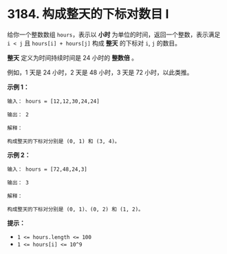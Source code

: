 # 3184. 构成整天的下标对数目 I

给你一个整数数组 `hours`，表示以 **小时** 为单位的时间，返回一个整数，表示满足 `i < j` 且 `hours[i] + hours[j]` 构成 **整天** 的下标对 `i`, `j` 的数目。

**整天** 定义为时间持续时间是 24 小时的 **整数倍** 。

例如，1 天是 24 小时，2 天是 48 小时，3 天是 72 小时，以此类推。

**示例 1：**

```()
输入： hours = [12,12,30,24,24]

输出： 2

解释：

构成整天的下标对分别是 (0, 1) 和 (3, 4)。
```

**示例 2：**

```()
输入： hours = [72,48,24,3]

输出： 3

解释：

构成整天的下标对分别是 (0, 1)、(0, 2) 和 (1, 2)。
```

**提示：**

- `1 <= hours.length <= 100`
- `1 <= hours[i] <= 10^9`

